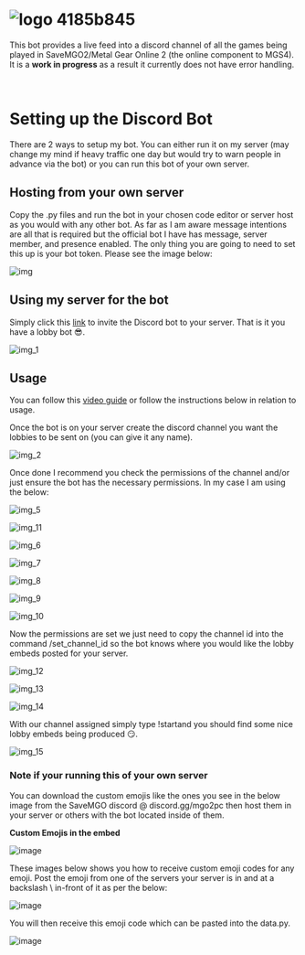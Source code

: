 
# ![logo 4185b845](https://github.com/Dormant-Hero/SaveMGOLobbyBot/assets/79374258/11f754cb-aa63-4e83-adc5-6d780e334e11)

This bot provides a live feed into a discord channel of all the games being played in SaveMGO2/Metal Gear Online 2 (the online component to MGS4). It is a **work in progress** as a result it currently does not have error handling.

<br>

# Setting up the Discord Bot

There are 2 ways to setup my bot. You can either run it on my server (may change my mind if heavy traffic one day but would try to warn people in advance via the bot) or you can run this bot of your own server.

## Hosting from your own server

Copy the .py files and run the bot in your chosen code editor or server host as you would with any other bot. As far as I am aware message intentions are all that is required but the official bot I have has message, server member, and presence enabled. 
The only thing you are going to need to set this up is your bot token. Please see the image below: 

![img](https://github.com/Dormant-Hero/SaveMGOLobbyBot/assets/79374258/65580f79-3a6b-4112-928c-0f047686558b)


## Using my server for the bot

Simply click this [link](https://discord.com/api/oauth2/authorize?client_id=1175813240605913190&permissions=355344&scope=bot%20applications.commands) to invite the Discord bot to your server. That is it you have a lobby bot 😎.

![img_1](https://github.com/Dormant-Hero/SaveMGOLobbyBot/assets/79374258/ceb8d64d-f99f-4d69-a37c-637a3fa6c184)



## Usage

You can follow this [video guide](https://youtu.be/bWCSD36b4AE) or follow the instructions below in relation to usage.

Once the bot is on your server create the discord channel you want the lobbies to be sent on (you can give it any name). 

![img_2](https://github.com/Dormant-Hero/SaveMGOLobbyBot/assets/79374258/076782f4-dafd-4420-870b-bbdc1470a942)


Once done I recommend you check the permissions of the channel and/or just ensure the bot has the necessary permissions. In my case I am using the below:

![img_5](https://github.com/Dormant-Hero/SaveMGOLobbyBot/assets/79374258/da96d941-6887-4da7-9bc3-6eb66c44df04)

![img_11](https://github.com/Dormant-Hero/SaveMGOLobbyBot/assets/79374258/3c18701c-976b-4aac-ad00-d6f411f74133)

![img_6](https://github.com/Dormant-Hero/SaveMGOLobbyBot/assets/79374258/da477644-10c3-4294-98bd-44be5a68c64a)

![img_7](https://github.com/Dormant-Hero/SaveMGOLobbyBot/assets/79374258/df776870-e01e-40f8-a1a3-f16f3e9f478b)

![img_8](https://github.com/Dormant-Hero/SaveMGOLobbyBot/assets/79374258/56ee4390-4657-49d3-a177-2e2c5bd1ae2c)

![img_9](https://github.com/Dormant-Hero/SaveMGOLobbyBot/assets/79374258/7170c369-3453-4a60-ae6e-d01b7ee24065)

![img_10](https://github.com/Dormant-Hero/SaveMGOLobbyBot/assets/79374258/73820bf2-f820-40be-917c-106c64591379)

Now the permissions are set we just need to copy the channel id into the command /set_channel_id so the bot knows where 
you would like the lobby embeds posted for your server.

![img_12](https://github.com/Dormant-Hero/SaveMGOLobbyBot/assets/79374258/efffeaf8-4b3b-4734-963d-8d01e424d428)

![img_13](https://github.com/Dormant-Hero/SaveMGOLobbyBot/assets/79374258/4022ea8d-0144-4414-bcaf-e970a89ac1e0)

![img_14](https://github.com/Dormant-Hero/SaveMGOLobbyBot/assets/79374258/03b89e0b-a9d0-469c-9365-ba10cac708d5)

With our channel assigned simply type !startand you should find some nice lobby embeds being produced 😏.

![img_15](https://github.com/Dormant-Hero/SaveMGOLobbyBot/assets/79374258/c4325ad2-bb87-48bc-b13c-b2ee9c7d5ff6)


### Note if your running this of your own server

You can download the custom emojis like the ones you see in the below image from the SaveMGO discord @ discord.gg/mgo2pc 
then host them in your server or others with the bot located inside of them.

**Custom Emojis in the embed**

![image](https://github.com/Dormant-Hero/SaveMGOLobbyBot/assets/79374258/bc605b6a-d7db-48fb-9e62-33c51a94d0f9)

These images below shows you how to receive custom emoji codes for any emoji. Post the emoji from one of the servers your server is in 
and at a backslash \ in-front of it as per the below:

![image](https://github.com/Dormant-Hero/SaveMGOLobbyBot/assets/79374258/1747a361-5b66-451b-836d-8eea4970ae5a)

You will then receive this emoji code which can be pasted into the data.py.

![image](https://github.com/Dormant-Hero/SaveMGOLobbyBot/assets/79374258/cd029f73-c088-432e-8732-7324aeacde4d)


